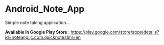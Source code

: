 # Android_Note_App
Simple note taking application...

**Available in Google Play Store** : https://play.google.com/store/apps/details?id=noteapp.jc.com.quicknotes&hl=en


